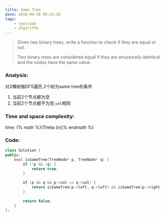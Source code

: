 ```yaml
---
title: Same Tree
date: 2016-04-30 09:23:39
tags: 
    - leetcode
    - algorithm
---
```

>Given two binary trees, write a function to check if they are equal or not.
>
>Two binary trees are considered equal if they are structurally identical and the nodes have the same value.
<!-- more -->
### Analysis:
对2棵树做DFS遍历,2个树为same tree的条件
1. 当前2个节点都为空
1. 当前2个节点都不为空,`val`相同
### Time and space complexity:
time: {% math %}\Theta (n){% endmath %}
### Code:
```cpp
class Solution {
public:
    bool isSameTree(TreeNode* p, TreeNode* q) {
        if (!p && !q) {
            return true;
        }
        
        if (p && q && p->val == q->val) {
            return isSameTree(p->left, q->left) && isSameTree(p->right, q->right);
        }
        
        return false;
    }
};
```
